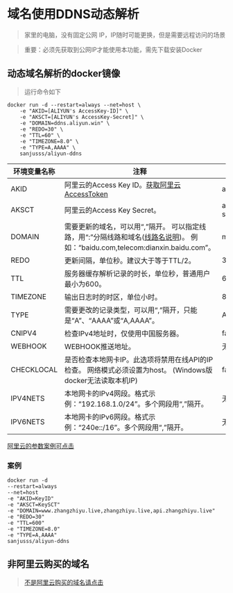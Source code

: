 # 域名使用DDNS动态解析

> 家里的电脑，没有固定公网 IP，IP随时可能更换，但是需要远程访问的场景

> 重要：必须先获取到公网IP才能使用本功能，需先下载安装Docker

## 动态域名解析的docker镜像

> 运行命令如下

```text
docker run -d --restart=always --net=host \
    -e "AKID=[ALIYUN's AccessKey-ID]" \
    -e "AKSCT=[ALIYUN's AccessKey-Secret]" \
    -e "DOMAIN=ddns.aliyun.win" \
    -e "REDO=30" \
    -e "TTL=60" \
    -e "TIMEZONE=8.0" \
    -e "TYPE=A,AAAA" \
    sanjusss/aliyun-ddns
```

| 环境变量名称 | 注释                                                         | 默认值            |
| ------------ | ------------------------------------------------------------ | ----------------- |
| AKID         | 阿里云的Access Key ID。[获取阿里云AccessToken](https://usercenter.console.aliyun.com/) | access key id     |
| AKSCT        | 阿里云的Access Key Secret。                                  | access key secret |
| DOMAIN       | 需要更新的域名，可以用“,”隔开。 可以指定线路，用“:”分隔线路和域名([线路名说明](https://help.aliyun.com/document_detail/29807.html?spm=a2c4g.11186623.2.14.42405eb4boCsnd))。 例如：“baidu.com,telecom:dianxin.baidu.com”。 | my.domain.com     |
| REDO         | 更新间隔，单位秒。建议大于等于TTL/2。                        | 300               |
| TTL          | 服务器缓存解析记录的时长，单位秒，普通用户最小为600。        | 600               |
| TIMEZONE     | 输出日志时的时区，单位小时。                                 | 8                 |
| TYPE         | 需要更改的记录类型，可以用“,”隔开，只能是“A”、“AAAA”或“A,AAAA”。 | A,AAAA            |
| CNIPV4       | 检查IPv4地址时，仅使用中国服务器。                           | false             |
| WEBHOOK      | WEBHOOK推送地址。                                            | 无                |
| CHECKLOCAL   | 是否检查本地网卡IP。此选项将禁用在线API的IP检查。 网络模式必须设置为host。 (Windows版docker无法读取本机IP) | false             |
| IPV4NETS     | 本地网卡的IPv4网段。格式示例：“192.168.1.0/24”。多个网段用“,”隔开。 | 无                |
| IPV6NETS     | 本地网卡的IPv6网段。格式示例：“240e::/16”。多个网段用“,”隔开。 | 无                |

[阿里云的参数案例可点击](https://help.aliyun.com/document_detail/141482.html) 

### 案例

```shell
docker run -d 
--restart=always 
--net=host     
-e "AKID=KeyID"     
-e "AKSCT=KeySCT"     
-e "DOMAIN=www.zhangzhiyu.live,zhangzhiyu.live,api.zhangzhiyu.live"     
-e "REDO=30"     
-e "TTL=600"     
-e "TIMEZONE=8.0"     
-e "TYPE=A,AAAA"     
sanjusss/aliyun-ddns
```



## 非阿里云购买的域名

> [不是阿里云购买的域名请点击](https://help.aliyun.com/knowledge_detail/39793.html)



